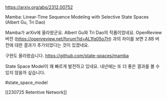 https://arxiv.org/abs/2312.00752

Mamba: Linear-Time Sequence Modeling with Selective State Spaces (Albert Gu, Tri Dao)

Mamba가 arXiv에 올라왔군요. Albert Gu와 Tri Dao의 작품이었네요. OpenReview 버전 (https://openreview.net/forum?id=AL1fq05o7H) 과의 차이를 보면 2.8B 버전에 대한 결과가 추가되었다는 것이 있겠네요.

구현도 올라왔습니다. https://github.com/state-spaces/mamba

State Space Model이 꽤 빠르게 발전하고 있네요. 내년에는 또 더 좋은 결과를 볼 수 있지 않을까 싶습니다.

#state_space_model 

[[230725 Retentive Network]]